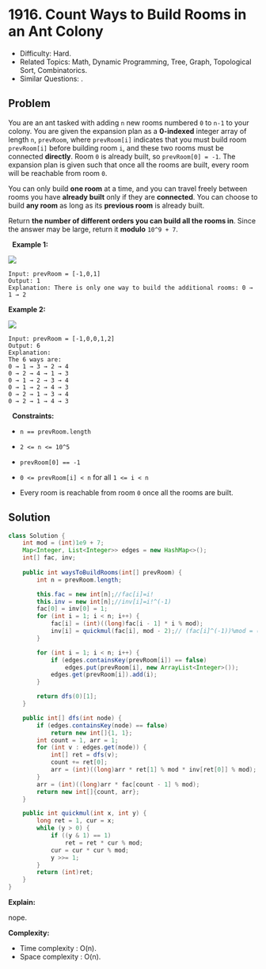 # 1916. Count Ways to Build Rooms in an Ant Colony

- Difficulty: Hard.
- Related Topics: Math, Dynamic Programming, Tree, Graph, Topological Sort, Combinatorics.
- Similar Questions: .

## Problem

You are an ant tasked with adding ```n``` new rooms numbered ```0``` to ```n-1``` to your colony. You are given the expansion plan as a **0-indexed** integer array of length ```n```, ```prevRoom```, where ```prevRoom[i]``` indicates that you must build room ```prevRoom[i]``` before building room ```i```, and these two rooms must be connected **directly**. Room ```0``` is already built, so ```prevRoom[0] = -1```. The expansion plan is given such that once all the rooms are built, every room will be reachable from room ```0```.

You can only build **one room** at a time, and you can travel freely between rooms you have **already built** only if they are **connected**. You can choose to build **any room** as long as its **previous room** is already built.

Return **the **number of different orders** you can build all the rooms in**. Since the answer may be large, return it **modulo** ```10^9 + 7```.

 
**Example 1:**

![](https://assets.leetcode.com/uploads/2021/06/19/d1.JPG)

```
Input: prevRoom = [-1,0,1]
Output: 1
Explanation: There is only one way to build the additional rooms: 0 → 1 → 2
```

**Example 2:**

![](https://assets.leetcode.com/uploads/2021/06/19/d2.JPG)


```
Input: prevRoom = [-1,0,0,1,2]
Output: 6
Explanation:
The 6 ways are:
0 → 1 → 3 → 2 → 4
0 → 2 → 4 → 1 → 3
0 → 1 → 2 → 3 → 4
0 → 1 → 2 → 4 → 3
0 → 2 → 1 → 3 → 4
0 → 2 → 1 → 4 → 3
```

 
**Constraints:**


	
- ```n == prevRoom.length```
	
- ```2 <= n <= 10^5```
	
- ```prevRoom[0] == -1```
	
- ```0 <= prevRoom[i] < n``` for all ```1 <= i < n```
	
- Every room is reachable from room ```0``` once all the rooms are built.


## Solution

```java
class Solution {
    int mod = (int)1e9 + 7;
    Map<Integer, List<Integer>> edges = new HashMap<>();
    int[] fac, inv;
    
    public int waysToBuildRooms(int[] prevRoom) {
        int n = prevRoom.length;

        this.fac = new int[n];//fac[i]=i!
        this.inv = new int[n];//inv[i]=i!^(-1)
        fac[0] = inv[0] = 1;
        for (int i = 1; i < n; i++) {
            fac[i] = (int)((long)fac[i - 1] * i % mod);
            inv[i] = quickmul(fac[i], mod - 2);// (fac[i]^(-1))%mod = (fac[i]^(mod-2))%mod
        }

        for (int i = 1; i < n; i++) {
            if (edges.containsKey(prevRoom[i]) == false)
                edges.put(prevRoom[i], new ArrayList<Integer>());
            edges.get(prevRoom[i]).add(i);
        }

        return dfs(0)[1];      
    }

    public int[] dfs(int node) {
        if (edges.containsKey(node) == false)
            return new int[]{1, 1};
        int count = 1, arr = 1;
        for (int v : edges.get(node)) {
            int[] ret = dfs(v);
            count += ret[0];
            arr = (int)((long)arr * ret[1] % mod * inv[ret[0]] % mod);
        }
        arr = (int)((long)arr * fac[count - 1] % mod);
        return new int[]{count, arr};
    }

    public int quickmul(int x, int y) {
        long ret = 1, cur = x;
        while (y > 0) {
            if ((y & 1) == 1)
                ret = ret * cur % mod;
            cur = cur * cur % mod;
            y >>= 1;
        }
        return (int)ret;
    }
}

```

**Explain:**

nope.

**Complexity:**

* Time complexity : O(n).
* Space complexity : O(n).
